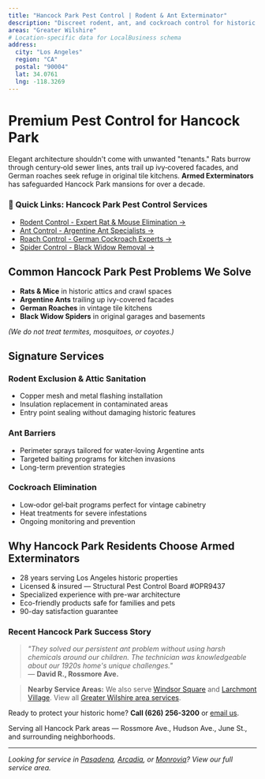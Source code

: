 ```yaml
---
title: "Hancock Park Pest Control | Rodent & Ant Exterminator"
description: "Discreet rodent, ant, and cockroach control for historic Hancock Park estates and duplexes."
areas: "Greater Wilshire"
# Location-specific data for LocalBusiness schema
address:
  city: "Los Angeles"
  region: "CA"
  postal: "90004"
  lat: 34.0761
  lng: -118.3269
---
```


# Premium Pest Control for **Hancock Park**

Elegant architecture shouldn't come with unwanted "tenants." Rats burrow through century‑old sewer lines, ants trail up ivy‑covered facades, and German roaches seek refuge in original tile kitchens. **Armed Exterminators** has safeguarded Hancock Park mansions for over a decade.

<div class="location-services-box">
<h3>🎯 Quick Links: Hancock Park Pest Control Services</h3>
<ul>
<li><a href="/services/rodent-control/">Rodent Control - Expert Rat & Mouse Elimination <span class="arrow">→</span></a></li>
<li><a href="/services/ant-control/">Ant Control - Argentine Ant Specialists <span class="arrow">→</span></a></li>
<li><a href="/services/roach-control/">Roach Control - German Cockroach Experts <span class="arrow">→</span></a></li>
<li><a href="/services/spider-control/">Spider Control - Black Widow Removal <span class="arrow">→</span></a></li>
</ul>
</div>

## Common Hancock Park Pest Problems We Solve

- **Rats & Mice** in historic attics and crawl spaces
- **Argentine Ants** trailing up ivy-covered facades  
- **German Roaches** in vintage tile kitchens
- **Black Widow Spiders** in original garages and basements

*(We do not treat termites, mosquitoes, or coyotes.)*

## Signature Services

### **Rodent Exclusion & Attic Sanitation**
- Copper mesh and metal flashing installation
- Insulation replacement in contaminated areas
- Entry point sealing without damaging historic features

### **Ant Barriers** 
- Perimeter sprays tailored for water‑loving Argentine ants
- Targeted baiting programs for kitchen invasions
- Long-term prevention strategies

### **Cockroach Elimination**
- Low‑odor gel‑bait programs perfect for vintage cabinetry
- Heat treatments for severe infestations
- Ongoing monitoring and prevention

## Why Hancock Park Residents Choose Armed Exterminators

* 28 years serving Los Angeles historic properties
* Licensed & insured — Structural Pest Control Board #OPR9437
* Specialized experience with pre-war architecture
* Eco-friendly products safe for families and pets
* 90-day satisfaction guarantee

### Recent Hancock Park Success Story

> *"They solved our persistent ant problem without using harsh chemicals around our children. The technician was knowledgeable about our 1920s home's unique challenges."*  
> — **David R., Rossmore Ave.**

> **Nearby Service Areas:** We also serve [Windsor Square](/locations/windsor-square/) and [Larchmont Village](/locations/larchmont-village/). View all [Greater Wilshire area services](/locations/greater-wilshire-hancock-park/).

Ready to protect your historic home? **Call (626) 256-3200** or [email us](mailto:armedex@sbcglobal.net).

Serving all Hancock Park areas — Rossmore Ave., Hudson Ave., June St., and surrounding neighborhoods.

---

*Looking for service in [Pasadena](/locations/pasadena/), [Arcadia](/locations/arcadia/), or [Monrovia](/locations/monrovia/)? View our full service area.*